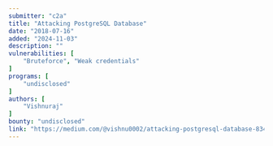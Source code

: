 ```yaml
---
submitter: "c2a"
title: "Attacking PostgreSQL Database"
date: "2018-07-16"
added: "2024-11-03"
description: ""
vulnerabilities: [
    "Bruteforce", "Weak credentials"
]
programs: [
    "undisclosed"
]
authors: [
    "Vishnuraj"
]
bounty: "undisclosed"
link: "https://medium.com/@vishnu0002/attacking-postgresql-database-834a9a3471bc"
---
```




